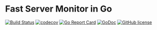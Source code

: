 # Fast Server Monitor in Go
[![Build Status](https://travis-ci.org/gonitor/gonitor.svg?branch=develop)](https://travis-ci.org/gonitor/gonitor)
[![codecov](https://codecov.io/gh/gonitor/gonitor/branch/develop/graph/badge.svg)](https://codecov.io/gh/gonitor/gonitor)
[![Go Report Card](https://goreportcard.com/badge/github.com/gonitor/gonitor)](https://goreportcard.com/report/github.com/gonitor/gonitor)
[![GoDoc](https://godoc.org/github.com/gonitor/gonitor?status.svg)](https://godoc.org/github.com/gonitor/gonitor)
[![GitHub license](https://img.shields.io/github/license/gonitor/gonitor.svg)](https://github.com/gonitor/gonitor/blob/master/LICENSE)

